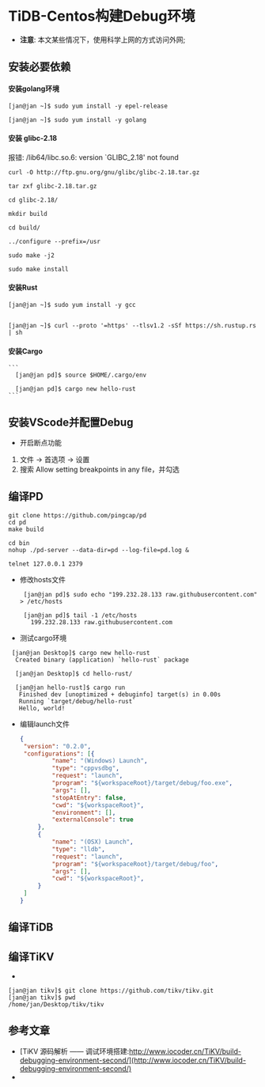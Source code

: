 # TiDB-Centos构建Debug环境

 - **注意**: 本文某些情况下，使用科学上网的方式访问外网;

## 安装必要依赖

#### 安装golang环境
```
[jan@jan ~]$ sudo yum install -y epel-release
 
[jan@jan ~]$ sudo yum install -y golang
```

#### 安装 glibc-2.18 

报错: /lib64/libc.so.6: version `GLIBC_2.18' not found 

```
curl -O http://ftp.gnu.org/gnu/glibc/glibc-2.18.tar.gz

tar zxf glibc-2.18.tar.gz 

cd glibc-2.18/

mkdir build

cd build/

../configure --prefix=/usr

sudo make -j2

sudo make install
```

#### 安装Rust
```
[jan@jan ~]$ sudo yum install -y gcc


[jan@jan ~]$ curl --proto '=https' --tlsv1.2 -sSf https://sh.rustup.rs | sh

```


#### 安装Cargo
    ```
      [jan@jan pd]$ source $HOME/.cargo/env

      [jan@jan pd]$ cargo new hello-rust
    ```

## 安装VScode并配置Debug

 - 开启断点功能   
  1. 文件 -> 首选项 -> 设置  
  2. 搜索 Allow setting breakpoints in any file，并勾选  



## 编译PD


```
git clone https://github.com/pingcap/pd
cd pd
make build

cd bin
nohup ./pd-server --data-dir=pd --log-file=pd.log &

telnet 127.0.0.1 2379
```

 - 修改hosts文件
   ```
    [jan@jan pd]$ sudo echo "199.232.28.133 raw.githubusercontent.com" > /etc/hosts

    [jan@jan pd]$ tail -1 /etc/hosts
      199.232.28.133 raw.githubusercontent.com
   ``` 
  - 测试cargo环境
   ```
    [jan@jan Desktop]$ cargo new hello-rust
     Created binary (application) `hello-rust` package

     [jan@jan Desktop]$ cd hello-rust/

     [jan@jan hello-rust]$ cargo run
      Finished dev [unoptimized + debuginfo] target(s) in 0.00s
      Running `target/debug/hello-rust`
      Hello, world!
   ```
- 编辑launch文件
   ```json
   {
   	"version": "0.2.0",
   	"configurations": [{
   			"name": "(Windows) Launch",
   			"type": "cppvsdbg",
   			"request": "launch",
   			"program": "${workspaceRoot}/target/debug/foo.exe",
   			"args": [],
   			"stopAtEntry": false,
   			"cwd": "${workspaceRoot}",
   			"environment": [],
   			"externalConsole": true
   		},
   		{
   			"name": "(OSX) Launch",
   			"type": "lldb",
   			"request": "launch",
   			"program": "${workspaceRoot}/target/debug/foo",
   			"args": [],
   			"cwd": "${workspaceRoot}",
   		}
   	]
   }
   ```

## 编译TiDB

## 编译TiKV

 - 
 ```
[jan@jan tikv]$ git clone https://github.com/tikv/tikv.git
[jan@jan tikv]$ pwd
/home/jan/Desktop/tikv/tikv

 ```









## 参考文章
 - [TiKV 源码解析 —— 调试环境搭建:http://www.iocoder.cn/TiKV/build-debugging-environment-second/](http://www.iocoder.cn/TiKV/build-debugging-environment-second/)    
 - [](https://blog.csdn.net/damanchen/article/details/108223095)



